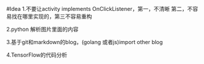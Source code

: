 #Idea
1.不要让activity implements OnClickListener，第一，不清晰 第二，不容易找在哪里实现的，第三不容易重构

2.python 解析图片里面的内容

3.基于git和markdown的blog，(golang 或者js)import other blog

4.TensorFlow的代码分析





